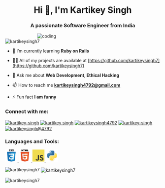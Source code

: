 
<h1 align="center">Hi 👋, I'm Kartikey Singh</h1>
<h3 align="center">A passionate Software Engineer from India</h3>
<img align="right" alt="coding" width="400" src="https://camo.githubusercontent.com/cae12fddd9d6982901d82580bdf321d81fb299141098ca1c2d4891870827bf17/68747470733a2f2f6d69726f2e6d656469756d2e636f6d2f6d61782f313336302f302a37513379765349765f7430696f4a2d5a2e676966"
<p align="left"> <img src="https://komarev.com/ghpvc/?username=kartikeysingh7&label=Profile%20views&color=0e75b6&style=flat" alt="kartikeysingh7" /> </p>

- 🌱 I’m currently learning **Ruby on Rails**

- 👨‍💻 All of my projects are available at [https://github.com/kartikeysingh7](https://github.com/kartikeysingh7)

- 💬 Ask me about **Web Development, Ethical Hacking**

- 📫 How to reach me **kartikeysingh4792@gmail.com**

- ⚡ Fun fact **I am funny**

<h3 align="left">Connect with me:</h3>
<p align="left">
<a href="https://stackoverflow.com/users/kartikey-singh" target="blank"><img align="center" src="https://raw.githubusercontent.com/rahuldkjain/github-profile-readme-generator/master/src/images/icons/Social/stack-overflow.svg" alt="kartikey-singh" height="30" width="40" /></a>
<a href="https://fb.com/kartikey singh" target="blank"><img align="center" src="https://raw.githubusercontent.com/rahuldkjain/github-profile-readme-generator/master/src/images/icons/Social/facebook.svg" alt="kartikey singh" height="30" width="40" /></a>
<a href="https://instagram.com/kartikeysingh4792" target="blank"><img align="center" src="https://raw.githubusercontent.com/rahuldkjain/github-profile-readme-generator/master/src/images/icons/Social/instagram.svg" alt="kartikeysingh4792" height="30" width="40" /></a>
<a href="https://www.hackerrank.com/kartikey-singh" target="blank"><img align="center" src="https://raw.githubusercontent.com/rahuldkjain/github-profile-readme-generator/master/src/images/icons/Social/hackerrank.svg" alt="kartikey-singh" height="30" width="40" /></a>
<a href="https://www.hackerearth.com/kartikeysingh@4792" target="blank"><img align="center" src="https://raw.githubusercontent.com/rahuldkjain/github-profile-readme-generator/master/src/images/icons/Social/hackerearth.svg" alt="kartikeysingh@4792" height="30" width="40" /></a>
</p>

<h3 align="left">Languages and Tools:</h3>
<p align="left"> <a href="https://www.w3schools.com/css/" target="_blank" rel="noreferrer"> <img src="https://raw.githubusercontent.com/devicons/devicon/master/icons/css3/css3-original-wordmark.svg" alt="css3" width="40" height="40"/> </a> <a href="https://www.w3.org/html/" target="_blank" rel="noreferrer"> <img src="https://raw.githubusercontent.com/devicons/devicon/master/icons/html5/html5-original-wordmark.svg" alt="html5" width="40" height="40"/> </a> <a href="https://developer.mozilla.org/en-US/docs/Web/JavaScript" target="_blank" rel="noreferrer"> <img src="https://raw.githubusercontent.com/devicons/devicon/master/icons/javascript/javascript-original.svg" alt="javascript" width="40" height="40"/> </a> <a href="https://www.python.org" target="_blank" rel="noreferrer"> <img src="https://raw.githubusercontent.com/devicons/devicon/master/icons/python/python-original.svg" alt="python" width="40" height="40"/> </a> </p>

<p><img align="left" src="https://github-readme-stats.vercel.app/api/top-langs?username=kartikeysingh7&show_icons=true&locale=en&layout=compact" alt="kartikeysingh7" /></p>

<p>&nbsp;<img align="center" src="https://github-readme-stats.vercel.app/api?username=kartikeysingh7&show_icons=true&locale=en" alt="kartikeysingh7" /></p>

<p><img align="center" src="https://github-readme-streak-stats.herokuapp.com/?user=kartikeysingh7&" alt="kartikeysingh7" /></p>
